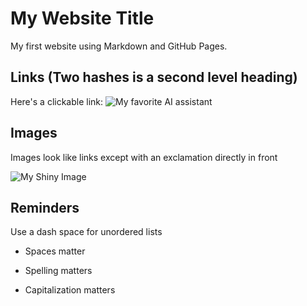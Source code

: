 # My Website Title 

My first website using Markdown and GitHub Pages.

## Links (Two hashes is a second level heading)

Here's a clickable link: ![My favorite AI assistant](https://copilot.microsoft.com/images/create/a-user-with-a-computer-in-front-and-a-coffee-mug-i/1-65e7d94962954d68a8d92c8fb53214c6?id=N4kITezYIaH0B0PILHioCQ%3D%3D&view=detailv2&idpp=genimg&idpclose=1&thId=OIG3.Cv60AQNyMhY8UZNoD_Mb&ineditshare=1)

## Images

Images look like links except with an exclamation directly in front

![My Shiny Image](https://raw.githubusercontent.com/denisecase/pyshiny-penguins-dashboard-express/main/images/LocalAppRunning.JPG)

## Reminders

Use a dash space for unordered lists

- Spaces matter

- Spelling matters

- Capitalization matters
